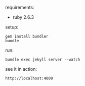 requirements:

* ruby 2.6.3

setup:

```
gem install bundler
bundle
```

run:

```
bundle exec jekyll server --watch
```

see it in action:

```
http://localhost:4000
```
